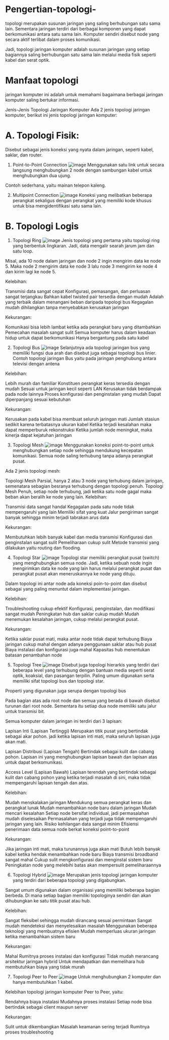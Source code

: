 # Pengertian-topologi-
topologi merupakan susunan jaringan  yang saling berhubungan satu sama lain. Sementara jaringan terdiri dari berbagai komponen yang dapat berkomunikasi antara satu sama lain.
Komputer sendiri disebut node yang secara aktif terlibat dalam proses komunikasi.


Jadi, topologi jaringan komputer adalah susunan jaringan yang setiap bagiannya saling berhubungan satu sama lain melalui media fisik seperti kabel dan serat optik.


# Manfaat topologi
jaringan komputer ini adalah untuk memahami bagaimana berbagai jaringan komputer saling bertukar informasi.

Jenis-Jenis Topologi Jaringan Komputer
Ada 2 jenis topologi jaringan komputer, berikut ini jenis topologi jaringan komputer:

# A. Topologi Fisik:
Disebut sebagai jenis koneksi yang nyata dalam jaringan, seperti kabel, saklar, dan router.

1. Point-to-Point Connection
 ![image](https://github.com/user-attachments/assets/ed7c3b1f-0a5c-4a57-ad7e-8caf8d2b3498)
Menggunakan satu link untuk secara langsung menghubungkan 2 node dengan sambungan kabel untuk menghubungkan dua ujung.

Contoh sederhana, yaitu mainan telepon kaleng.

2. Multipoint Connection
![image](https://github.com/user-attachments/assets/0c1c58ec-568d-4dab-8991-668418694d3d)
Koneksi yang melibatkan beberapa perangkat sekaligus dengan perangkat yang memiliki kode khusus untuk bisa mengidentifikasi satu sama lain.
# B. Topologi Logis
1. Topologi Ring
![image](https://github.com/user-attachments/assets/db407911-6a70-4e44-941a-c931f5f72a48)
Jenis topologi yang pertama yaitu topologi ring yang berbentuk lingkaran. Jadi, data mengalir searah jarum jam dan satu loop.

Misal, ada 10 node dalam jaringan dan node 2 ingin mengirim data ke node 5. Maka node 2 mengirim data ke node 3 lalu node 3 mengirim ke node 4 dan kirim lagi ke node 5.

Kelebihan:

Transmisi data sangat cepat
Konfigurasi, pemasangan, dan perluasan sangat terjangkau
Bahkan kabel twisted pair tersedia dengan mudah
Adalah yang terbaik dalam menangani beban daripada topologi bus
Kegagalan mudah dihilangkan tanpa menyebabkan kerusakan jaringan

Kekurangan:

Komunikasi bisa lebih lambat ketika ada perangkat baru yang ditambahkan
Pemecahan masalah sangat sulit
Semua komputer harus dalam keadaan hidup untuk dapat berkomunikasi
Hanya bergantung pada satu kabel

2. Topologi Bus
![image](https://github.com/user-attachments/assets/812acb17-b4d6-446d-a9ae-a39c23d42faa)
Selanjutnya ada topologi jaringan bus yang memiliki fungsi dua arah dan disebut juga sebagai topologi bus linier. Contoh topologi jaringan Bus yaitu pada jaringan penghubung antara televisi dengan antena

Kelebihan:

Lebih murah dan familiar
Konstituen perangkat keras tersedia dengan mudah
Sesuai untuk jaringan kecil seperti LAN
Kerusakan tidak berdampak pada node lainnya
Proses konfigurasi dan penginstalan yang mudah
Dapat diperpanjang sesuai kebutuhan

Kekurangan:

Kerusakan pada kabel bisa membuat seluruh jaringan mati
Jumlah stasiun sedikit karena terbatasnya ukuran kabel
Ketika terjadi kesalahan maka dapat memperburuk rekonstruksi
Ketika jumlah node meningkat, maka kinerja dapat kejatuhan jaringan

3. Topologi Mesh
   ![image](https://github.com/user-attachments/assets/3bada851-5e49-4890-97e9-ec40b547af8c)
Menggunakan koneksi point-to-point untuk menghubungkan setiap node sehingga mendukung kecepatan komunikasi. Semua node saling terhubung tanpa adanya perangkat pusat.

Ada 2 jenis topologi mesh:

Topologi Mesh Parsial, hanya 2 atau 3 node yang terhubung dalam jaringan, semenatara sebagian besranya terhubung dengan topologi penuh.
Topologi Mesh Penuh, setiap node terhubung, jadi ketika satu node gagal maka beban akan beralih ke node yang lain.
Kelebihan:

Transmisi data sangat handal
Kegagalan pada satu node tidak mempengaruhi yang lain
Memiliki sifat yang kuat
Jalur pengiriman sangat banyak sehingga minim terjadi tabrakan arus data

Kekurangan:

Membutuhkan lebih banyak kabel dan media transmisi
Konfigurasi dan penginstalan sangat sulit
Pemeliharaan cukup sulit
Metode transmisi yang dilakukan yaitu routing dan flooding.

4. Topologi Star
![image](https://github.com/user-attachments/assets/8601e745-be9a-4211-abbc-a2277e70b12f)
Topologi star memiliki perangkat pusat (switch) yang menghubungkan semua node. Jadi, ketika sebuah node ingin mengirimkan data ke node yang lain harus melalui perangkat pusat dan perangkat pusat akan meneruskannya ke node yang dituju.

Dalam topologi ini antar node ada koneksi poin-to-point dan disebut sebagai yang paling menuntut dalam implementasi jaringan.

Kelebihan:

Troubleshooting cukup efektif
Konfigurasi, penginstalan, dan modifikasi sangat mudah
Peningkatan hub dan saklar cukup mudah
Mudah menemukan kesalahan jaringan, cukup melalui perangkat pusat.

Kekurangan:

Ketika saklar pusat mati, maka antar node tidak dapat terhubung
Biaya jaringan cukup mahal dengan adanya penggunaan saklar atau hub pusat
Biaya instalasi dan konfigurasi juga mahal
Kapasitas hub menentukan batasan penambahan node

5. Topologi Tree
![image](https://github.com/user-attachments/assets/d10c43fd-40de-4d92-84f0-44a7c23b4c82)
Disebut juga topologi hierarkis yang terdiri dari beberapa level yang terhubung dengan bantuan media seperti serat optik, koaksial, dan pasangan terpilin. Paling umum digunakan serta memiliki sifat topologi bus dan topologi star.

Properti yang digunakan juga serupa dengan topologi bus


Pada bagian atas ada root node dan semua yang berada di bawah disebut turunan dari root node. Sementara itu setiap dua node memiliki satu jalur untuk transmisi bit.


Semua komputer dalam jaringan ini terdiri dari 3 lapisan:

Lapisan Inti (Lapisan Tertinggi)
Merupakan titik pusat yang bertindak sebagai akar pohon. jadi ketika lapisan inti mati, maka seluruh lapisan juga akan mati.

Lapisan Distribusi (Lapisan Tengah)
Bertindak sebagai kulit dan cabang pohon. Lapisan ini yang menghubungkan lapisan bawah dan lapisan atas untuk dapat berkomunikasi.

Access Level (Lapisan Bawah)
Lapisan terendah yang bertindak sebagai kulit dan cabang pohon yang ketika terjadi masalah di sini, maka tidak mempengaruhi lapisan tengah dan atas.

Kelebihan:

Mudah menskalakan jaringan
Mendukung semua perangkat keras dan perangkat lunak
Mudah menambahkan node baru dalam jaringan
Mudah mencari kesalahan
Setiap node bersifat individual, jadi permasalahan mudah diselesaikan
Permasalahan yang terjadi juga tidak mempengaruhi jaringan yang lain.
Risiko kehilangan data sangat minim
Efisiensi penerimaan data semua node berkat koneksi point-to-point

Kekurangan:

Jika jaringan inti mati, maka turunannya juga akan mati
Butuh lebih banyak kabel ketika hendak menambahkan node baru
Biaya transmisi broadband sangat mahal
Cukup sulit mengkonfigurasi dan menginstal sistem baru
Peningkatan node yang melebihi batas akan mempersulit pemeliharaannya

6. Topologi Hybrid
![image](https://github.com/user-attachments/assets/39ef0a1a-2411-473e-ace7-0cc67b5474d8)
Merupakan jenis topologi jaringan komputer yang terdiri dari beberapa topologi yang digabungkan.

Sangat umum digunakan dalam organisasi yang memiliki beberapa bagian berbeda. Di mana setiap bagian memiliki topologinya sendiri dan akan dihubungkan ke satu titik pusat atau hub.

Kelebihan:

Sangat fleksibel sehingga mudah dirancang sesuai permintaan
Sangat mudah mendeteksi dan menyelesaikan masalah
Menggunakan beberapa teknologi yang membuatnya efisien
Mudah memperluas ukuran jaringan ketika menambahkan sistem baru

Kekurangan:

Mahal
Rumitnya proses instalasi dan konfigurasi
Tidak mudah merancang arsitektur jaringan hybrid
Untuk mendapatkan dan memelihara hub membutuhkan biaya yang tidak murah

7. Topologi Peer to Peer
![image](https://github.com/user-attachments/assets/29952212-d33f-4539-9b75-07d28fb2e450)
Untuk menghubungkan 2 komputer dan hanya membutuhkan 1 kabel.

Kelebihan topologi jaringan komputer Peer to Peer, yaitu:

Rendahnya biaya instalasi
Mudahnya proses instalasi
Setiap node bisa bertindak sebagai client maupun server

Kekurangan:

Sulit untuk dikembangkan
Masalah keamanan sering terjadi
Rumitnya proses troubleshooting
